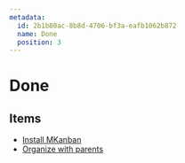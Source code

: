 ```yaml
---
metadata:
  id: 2b1b80ac-8b8d-4706-bf3a-eafb1062b872
  name: Done
  position: 3
---
```


# Done

## Items

- [Install MKanban](items/c9fd1c27-f01a-4846-9044-12b67a37899e.md)
- [Organize with parents](items/b6520c36-4a8f-48ca-843e-445c69ae1c40.md)